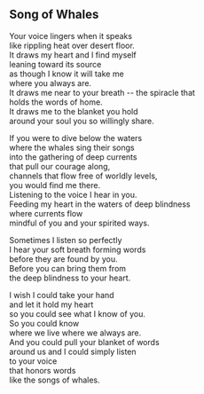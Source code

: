 Song of Whales
--------------

Your voice lingers when it speaks   
like rippling heat over desert floor.  
It draws my heart and I find myself   
leaning toward its source  
as though I know it will take me   
where you always are.  
It draws me near to your breath -- the spiracle that   
holds the words of home.  
It draws me to the blanket you hold   
around your soul you so willingly share.  

If you were to dive below the waters   
where the whales sing their songs  
into the gathering of deep currents   
that pull our courage along,  
channels that flow free of worldly levels,   
you would find me there.  
Listening to the voice I hear in you.  
Feeding my heart in the waters of deep blindness   
where currents flow  
mindful of you and your spirited ways.  

Sometimes I listen so perfectly   
I hear your soft breath forming words  
before they are found by you.   
Before you can bring them from   
the deep blindness to your heart.  

I wish I could take your hand   
and let it hold my heart  
so you could see what I know of you.  
So you could know   
where we live where we always are.  
And you could pull your blanket of words   
around us and I could simply listen  
to your voice   
that honors words   
like the songs of whales.
